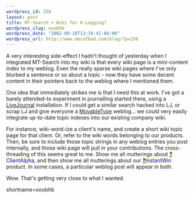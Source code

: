 ```yaml
--- 
wordpress_id: 258
layout: post
title: MT-Search + Wiki for K-Logging?
wordpress_slug: ooobhb
wordpress_date: "2002-09-18T13:34:41-04:00"
wordpress_url: http://www.decafbad.com/blog/?p=258
---
```

<p>A very interesting side-effect I hadn't thought of yesterday when I integrated MT-Search into my wiki is that every wiki page is a mini-content index to my weblog.  Even the really sparse wiki pages where I've only blurbed a sentence or so about a topic - now they have some decent content in their pointers back to the weblog where I mentioned them.</p>
<p>One idea that immediately strikes me is that I need this at work.  I've got a barely attended-to experiment in journalling started there, using a <a href="http://www.decafbad.com/twiki/bin/view/Main/LiveJournal">LiveJournal</a> installation.  If I could get a similar search hacked into LJ, or scrap LJ and give everyone a <a href="http://www.decafbad.com/twiki/bin/view/Main/MovableType">MovableType</a> weblog...  we could very easily integrate up-to-date topic indexes into our existing company wiki.  </p>
<p>For instance, wiki-word-ize a client's name, and create a short wiki topic page for that client.  Or, refer to the wiki words belonging to our products.  Then, be sure to include those topic strings in any weblog entries you post internally, and those wiki page will pull in your contributions.  The cross-threading of this seems great to me.  Show me all mutterings about <span style='background : #FFFFCE;'><a href="http://www.decafbad.com/twiki/bin/edit/Main/ClientAlpha?topicparent=Main.FilterData"><b>?</b></a><font color="#0000FF">ClientAlpha</font></span>, and then show me all mutterings about our <span style='background : #FFFFCE;'><a href="http://www.decafbad.com/twiki/bin/edit/Main/InstantWin?topicparent=Main.FilterData"><b>?</b></a><font color="#0000FF">InstantWin</font></span> product.  In some cases, a particular weblog post will appear in both.</p>
<p>Wow.  That's getting very close to what I wanted.<br />
</p>
<!--more-->
shortname=ooobhb
